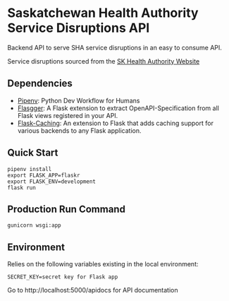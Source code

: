 # Saskatchewan Health Authority Service Disruptions API
Backend API to serve SHA service disruptions in an easy to consume API.

Service disruptions sourced from the [SK Health Authority Website](https://www.saskhealthauthority.ca/news-events/service-disruptions)

## Dependencies

* [Pipenv](https://pipenv.pypa.io/en/latest/): Python Dev Workflow for Humans
* [Flasgger](https://github.com/flasgger/flasgger): A Flask extension to extract OpenAPI-Specification from all Flask views registered in your API.
* [Flask-Caching](https://flask-caching.readthedocs.io): An extension to Flask that adds caching support for various backends to any Flask application.

## Quick Start
```
pipenv install
export FLASK_APP=flaskr
export FLASK_ENV=development
flask run
``` 

## Production Run Command
```
gunicorn wsgi:app
```

## Environment
Relies on the following variables existing in the local environment:
```
SECRET_KEY=secret key for Flask app
```

Go to http://localhost:5000/apidocs for API documentation